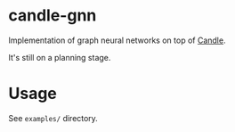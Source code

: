 # candle-gnn

Implementation of graph neural networks on top of [Candle](https://github.com/huggingface/candle/). 

It's still on a planning stage.

# Usage

See `examples/` directory.
